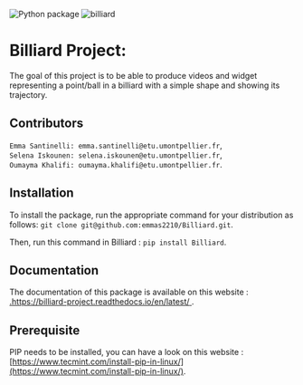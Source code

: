 ![Python package](https://github.com/emmas2210/Billiard/workflows/Python%20package/badge.svg)
![billiard](https://user-images.githubusercontent.com/60702138/82158534-dbdeb000-9888-11ea-8401-530ed1aca442.jpg)
 # __Billiard Project__:

The goal of this project is to be able to produce videos and widget representing a point/ball in a billiard with a simple shape and showing its trajectory.


## Contributors
 
`Emma Santinelli: emma.santinelli@etu.umontpellier.fr`,                                                                         
`Selena Iskounen: selena.iskounen@etu.umontpellier.fr`,                                                                         
`Oumayma Khalifi: oumayma.khalifi@etu.umontpellier.fr`.                                                                         

## Installation

To install the package, run the appropriate command for your distribution as follows:
`git clone git@github.com:emmas2210/Billiard.git`.     

Then, run this command in Billiard : 
`pip install Billiard`.

## Documentation
The documentation of this package is available on this website : [.https://billiard-project.readthedocs.io/en/latest/
](https://billiard-project.readthedocs.io/en/latest/).

## Prerequisite
PIP needs to be installed, you can have a look on this website :
[https://www.tecmint.com/install-pip-in-linux/](https://www.tecmint.com/install-pip-in-linux/).









